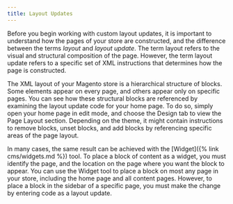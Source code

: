 ```yaml
---
title: Layout Updates
---
```



Before you begin working with custom layout updates, it is important to understand how the pages of your store are constructed, and the difference between the terms *layout* and *layout update*. The term layout refers to the visual and structural composition of the page. However, the term layout update refers to a specific set of XML instructions that determines how the page is constructed.

The XML layout of your Magento store is a hierarchical structure of blocks. Some elements appear on every page, and others appear only on specific pages. You can see how these structural blocks are referenced by examining the layout update code for your home page. To do so, simply open your home page in edit mode, and choose the Design tab to view the Page Layout section. Depending on the theme, it might contain instructions to remove blocks, unset blocks, and add blocks by referencing specific areas of the page layout.

In many cases, the same result can be achieved with the [Widget]({% link cms/widgets.md %}) tool. To place a block of content as a widget, you must identify the page, and the location on the page where you want the block to appear. You can use the Widget tool to place a block on most any page in your store, including the home page and all content pages. However, to place a block in the sidebar of a specific page, you must make the change by entering code as a layout update.
